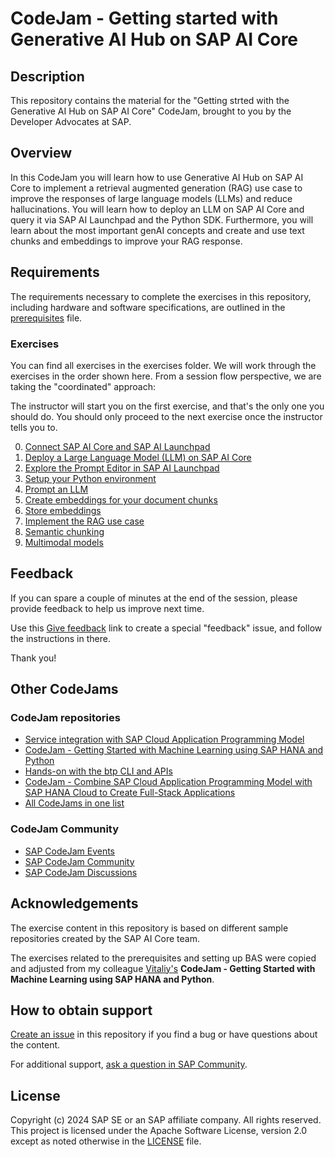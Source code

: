 # CodeJam - Getting started with Generative AI Hub on SAP AI Core

<!--- Register repository https://api.reuse.software/register, then add REUSE badge:
[![REUSE status](https://api.reuse.software/badge/github.com/SAP-samples/REPO-NAME)](https://api.reuse.software/info/github.com/SAP-samples/REPO-NAME)
-->

## Description
This repository contains the material for the "Getting strted with the Generative AI Hub on SAP AI Core" CodeJam, brought to you by the Developer Advocates at SAP.

## Overview
In this CodeJam you will learn how to use Generative AI Hub on SAP AI Core to implement a retrieval augmented generation (RAG) use case to improve the responses of large language models (LLMs) and reduce hallucinations. You will learn how to deploy an LLM on SAP AI Core and query it via SAP AI Launchpad and the Python SDK. Furthermore, you will learn about the most important genAI concepts and create and use text chunks and embeddings to improve your RAG response.

## Requirements

The requirements necessary to complete the exercises in this repository, including hardware and software specifications, are outlined in the [prerequisites](prerequisites.md) file.

### Exercises

You can find all exercises in the exercises folder. We will work through the exercises in the order shown here. From a session flow perspective, we are taking the "coordinated" approach:

The instructor will start you on the first exercise, and that's the only one you should do. You should only proceed to the next exercise once the instructor tells you to.

00. [Connect SAP AI Core and SAP AI Launchpad](exercises/00-connect-AICore-and-AILaunchpad.md)
01. [Deploy a Large Language Model (LLM) on SAP AI Core](exercises/01-deploy-model.md)
02. [Explore the Prompt Editor in SAP AI Launchpad](exercises/02-explore-genai-hub.md)
03. [Setup your Python environment](exercises/03-setup-python-environment.md)
04. [Prompt an LLM](exercises/04-prompt-llm.ipynb)
05. [Create embeddings for your document chunks](exercises/05-create-embeddings.ipynb)
06. [Store embeddings](exercises/06-store-embeddings-hana.ipynb)
07. [Implement the RAG use case](exercises/07-RAG.ipynb)
08. [Semantic chunking](exercises/08-semantic-chunking.ipynb)
09. [Multimodal models](exercises/09-use-multimodal-models.ipynb)

## Feedback

If you can spare a couple of minutes at the end of the session, please provide feedback to help us improve next time.

Use this [Give feedback](https://github.com/SAP-samples/generative-ai-codejam/issues/new?assignees=&labels=feedback&template=session-feedback-template.md&title=Session%20Feedback) link to create a special "feedback" issue, and follow the instructions in there.

Thank you!

## Other CodeJams

### CodeJam repositories

* [Service integration with SAP Cloud Application Programming Model](https://github.com/SAP-samples/cap-service-integration-codejam)
* [CodeJam - Getting Started with Machine Learning using SAP HANA and Python](https://github.com/SAP-samples/hana-ml-py-codejam)
* [Hands-on with the btp CLI and APIs](https://github.com/SAP-samples/cloud-btp-cli-api-codejam)
* [CodeJam - Combine SAP Cloud Application Programming Model with SAP HANA Cloud to Create Full-Stack Applications](https://github.com/SAP-samples/cap-hana-exercises-codejam)
* [All CodeJams in one list](https://github.com/orgs/SAP-samples/repositories?language=&q=Codejam&sort=&type=all)

### CodeJam Community

* [SAP CodeJam Events](https://community.sap.com/t5/sap-codejam/eb-p/codejam-events)
* [SAP CodeJam Community](https://community.sap.com/t5/sap-codejam/gh-p/code-jam)
* [SAP CodeJam Discussions](https://community.sap.com/t5/sap-codejam-discussions/bd-p/code-jamforum-board)

## Acknowledgements

The exercise content in this repository is based on different sample repositories created by the SAP AI Core team. 

The exercises related to the prerequisites and setting up BAS were copied and adjusted from my colleague [Vitaliy's](https://www.linkedin.com/in/witalij/?originalSubdomain=pl) **CodeJam - Getting Started with Machine Learning using SAP HANA and Python**.


## How to obtain support
[Create an issue](https://github.com/SAP-samples/<repository-name>/issues) in this repository if you find a bug or have questions about the content.
 
For additional support, [ask a question in SAP Community](https://answers.sap.com/questions/ask.html).

## License
Copyright (c) 2024 SAP SE or an SAP affiliate company. All rights reserved. This project is licensed under the Apache Software License, version 2.0 except as noted otherwise in the [LICENSE](LICENSE) file.
